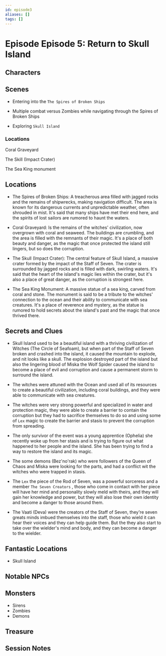 ```yaml
---
id: episode3
aliases: []
tags: []
---
```



# Episode Episode 5: Return to Skull Island

## Characters

## Scenes

- Entering into the `The Spires of Broken Ships`

- Multiple combat versus Zombies while navigating through the Spires of Broken Ships

- Exploring `Skull Island`



### Locations 

Coral Graveyard 

The Skill (Impact Crater) 

The Sea King monument



## Locations


- The Spires of Broken Ships: A treacherous area filled with jagged rocks and the remains of shipwrecks, making navigation difficult. The area is known for its dangerous currents and unpredictable weather, often shrouded in mist. It's said that many ships have met their end here, and the spirits of lost sailors are rumored to haunt the waters.

- Coral Graveyard: Is the remains of the witches' civilization, now overgrown with coral and seaweed. The buildings are crumbling, and the area is filled with the remnants of their magic. It's a place of both beauty and danger, as the magic that once protected the island still lingers, but so does the corruption.

- The Skull (Impact Crater): The central feature of Skull Island, a massive crater formed by the impact of the Staff of Seven. The crater is surrounded by jagged rocks and is filled with dark, swirling waters. It's said that the heart of the island's magic lies within the crater, but it's also a place of great danger, as the corruption is strongest here.

- The Sea King Monument: A massive statue of a sea king, carved from coral and stone. The monument is said to be a tribute to the witches' connection to the ocean and their ability to communicate with sea creatures. It's a place of reverence and mystery, as the statue is rumored to hold secrets about the island's past and the magic that once thrived there.


## Secrets and Clues

- Skull Island used to be a beautiful island with a thriving civilization of Witches (The Circle of Seafoam), but when part of the Staff of Seven broken and crashed into the island, it caused the mountain to explode, and nit looks like a skull. The explosion destroyed part of the island but also the lingering blood of Miska the Wolf Spider caused the island to become a place of evil and corruption and cause a permanent storm to surround the island.

- The witches were attuned with the Ocean and used all of its resources to create a beautiful civilization, including  coral buildings, and they were able to communicate with sea creatures. 
 
- The witches were very strong powerful and specialized in water and protection magic, they were able to create a barrier to contain the corruption but they had to sacrifice themselves to do so and using some of `Lex` magic to create the barrier and stasis to prevent the corruption from spreading.

- The only survivor of the event was a young apprentice (Ophelia) she recently woke up from her stasis and is trying to figure out what happened to her people and the island. She has been trying to find a way to restore the island and its magic.

- The some demons (Bez'no'rak) who were followers of the Queen of Chaos and Miska were looking for the parts, and had a conflict wit the witches who were trapped in stasis.

- The `Lex` the piece of the Rod of Seven, was a powerful sorceress and a member `The Seven Creators` , those who come in contact with her piece will have her mind and personality slowly meld with theirs, and they will gain her knowledge and power, but they will also lose their own identity and become a danger to those around them.

- The Vaati (Deva) were the creators of the Staff of Seven, they're seven greats minds imbued themselves into the staff, those who wield it can hear their voices and they can help guide them. But the they also start to take over the wielder's mind and body, and they can become a danger to the wielder.


## Fantastic Locations
-  Skull Island

## Notable NPCs

## Monsters

- Sirens
- Zombies
- Demons 

## Treasure

## Session Notes

